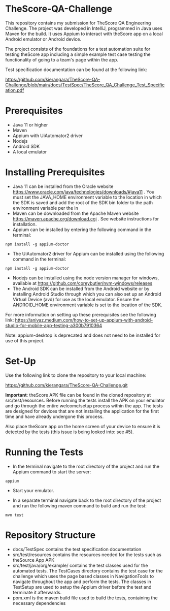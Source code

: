 # TheScore-QA-Challenge
This repository contains my submission for TheScore QA Engineering Challenge. The project was developed in IntelliJ, programmed in Java uses Maven for the build. It uses Appium to interact with theScore app on a local Android emulator or Android device. 

The project consists of the foundations for a test automation suite for testing theScore app including a simple example test case testing the functionality of going to a team's page within the app.

Test specification documentation can be found at the following link:

https://github.com/kierangara/TheScore-QA-Challenge/blob/main/docs/TestSpec/TheScore_QA_Challenge_Test_Specification.pdf
# Prerequisites
- Java 11 or higher
- Maven
- Appium with UiAutomator2 driver
- Nodejs
- Android SDK
- A local emulator
# Installing Prerequisites
- Java 11 can be installed from the Oracle website https://www.oracle.com/java/technologies/downloads/#java11 .
You must set the JAVA_HOME environment variable to the location in which the SDK is saved and add the root of the SDK bin folder to the path environment variable per the in
- Maven can be downloaded from the Apache Maven website https://maven.apache.org/download.cgi . See website instructions for installation.
- Appium can be installed by entering the following command in the terminal:
```console
npm install -g appium-doctor
```
- The UiAutomator2 driver for Appium can be installed using the following command in the terminal:
```console
npm install -g appium-doctor
```
- Nodejs can be installed using the node version manager for windows, available at https://github.com/coreybutler/nvm-windows/releases
- The Android SDK can be installed from the Android website or by installing Android Studio through which you can also set up an Android Virtual Device (avd) for use as the local emulator. Ensure the ANDROID_HOME environment variable is set to the location of the SDK.

For more information on setting up these prerequisites see the following link: https://anivaz.medium.com/how-to-set-up-appium-with-android-studio-for-mobile-app-testing-a300b7910364

Note: appium-desktop is deprecated and does not need to be installed for use of this project.

# Set-Up
Use the following link to clone the repository to your local machine:

https://github.com/kierangara/TheScore-QA-Challenge.git

**Important**:
theScore APK file can be found in the cloned repository at src/test/resources. Before running the tests install the APK on your emulator and go through the entire welcome/setup process within the app. The tests are designed for devices that are not installing the application for the first time and have already undergone this process.

Also place theScore app on the home screen of your device to ensure it is detected by the tests (this issue is being looked into: see [#5](https://github.com/kierangara/TheScore-QA-Challenge/issues/5)).
# Running the Tests
- In the terminal navigate to the root directory of the project and run the Appium command to start the server: 

```console
appium
```

- Start your emulator.

- In a separate terminal navigate back to the root directory of the project and run the following maven command to build and run the test:

```console
mvn test
```

# Repository Structure
- docs/TestSpec contains the test specification documentation
- src/test/resources contains the resources needed for the tests such as theSource App APK
- src/test/java/org/example/ contains the test classes used for the automated tests. The TestCases directory contains the test case for the challenge which uses the page based classes in NavigationTools to navigate throughout the app and perform the tests. The classes in TestSetup are used to setup the Appium driver before the test and terminate it afterwards.
- pom.xml is the maven build file used to build the tests, containing the necessary dependencies
